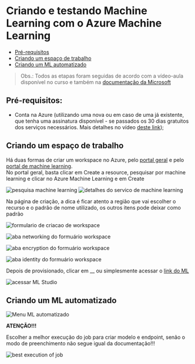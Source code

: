 # Criando e testando Machine Learning com o Azure Machine Learning 

- [Pré-requisitos](README.md/#pré-requisitos)
- [Criando um espaço de trabalho](README.md/#criando-um-espaço-de-trabalho)
- [Criando um ML automatizado](README.md/#criando-um-ml-automatizado)


> Obs.: Todos as etapas foram seguidas de acordo com a vídeo-aula disponível no curso e também na [documentação da Microsoft](https://microsoftlearning.github.io/mslearn-ai-fundamentals/Instructions/Labs/01-machine-learning.html#deploy-and-test-the-model)

## Pré-requisitos:
- Conta na Azure (utilizando uma nova ou em caso de uma já existente, que tenha uma assinatura disponível - se passados os 30 dias gratuitos dos serviços necessários. Mais detalhes no vídeo [deste link](https://www.youtube.com/watch?v=8aDA8dPY_rs&ab_channel=CanaldaCloud));

## Criando um espaço de trabalho

Há duas formas de criar um workspace no Azure, pelo [portal geral](https://portal.azure.com/) e pelo [portal de machine learning](https://ml.azure.com/). 
<br>
No portal geral, basta clicar em Create a resource, pesquisar por machine learning e clicar no Azure Machine Learning e em Create

![pesquisa machine learning](images\image.png)
![detalhes do servico de machine learning](images\image-1.png)

Na página de criação, a dica é ficar atento a região que vai escolher o recurso e o padrão de nome utilizado, os outros itens pode deixar como padrão 

![formulario de criacao de workspace](images\image-2.png)

![aba networking  do formuário workspace](images\image-3.png)

![aba encryption do formuário workspace](images\image-4.png)

![aba identity do formuário workspace](images\image-5.png)

Depois de provisionado, clicar em __ ou simplesmente acessar o [link do ML](https://ml.azure.com/)

![acessar ML Studio](images\image-6.png)


## Criando um ML automatizado

![Menu ML automatizado](images\image-7.png)

**__ATENÇÃO!!!__**

Escolher a melhor execução do job para criar modelo e endpoint, senão o modo de preenchimento não segue igual da documentação!!!

![best execution of job](images\image-8.png)